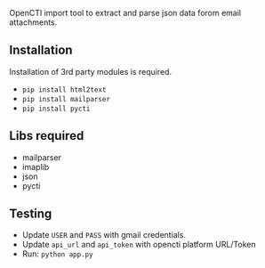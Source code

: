 OpenCTI import tool to extract and parse json data forom email attachments.

## Installation
Installation of 3rd party modules is required.
* `pip install html2text`
* `pip install mailparser`
* `pip install pycti`

## Libs required
* mailparser
* imaplib
* json
* pycti

## Testing
* Update `USER` and `PASS` with gmail credentials.
* Update `api_url` and `api_token` with opencti platform URL/Token
* Run: `python app.py`